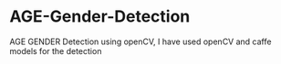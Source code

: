 # AGE-Gender-Detection
AGE GENDER Detection using openCV, I have used openCV and caffe models for the detection


 
